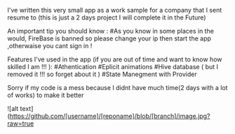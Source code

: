 I've written this very small app as a work sample for a company that I sent resume to (this is just a 2 days project I will complete it in the Future)

An important tip you should know :
#As you know in some places in the would, FireBase is banned so please change your ip then start the app ,otherwaise you cant sign in  ! 

Features I've used in the app (if you are out of time and want to know how skilled I am !!! ):
#Athentication
#Eplicit animations
#Hive database ( but I removed it !!! so forget about it )
#State Manegment with Provider

Sorry if my code is a mess because I didnt have much time(2 days with a lot of works) to make it better 

![alt text](https://github.com/[username]/[reponame]/blob/[branch]/image.jpg?raw=true
